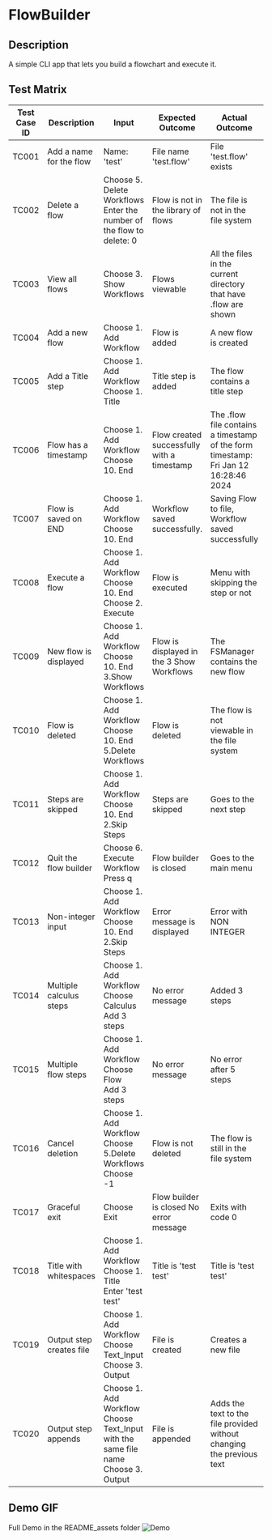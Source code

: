 # FlowBuilder

## Description
A simple CLI app that lets you build a flowchart and execute it.

## Test Matrix

| Test Case ID | Description             | Input                                                                                      | Expected Outcome                           | Actual Outcome                                                                      | Status  |
|--------------|-------------------------|--------------------------------------------------------------------------------------------|--------------------------------------------|-------------------------------------------------------------------------------------|---------|
| TC001        | Add a name for the flow | Name: 'test'                                                                               | File name 'test.flow'                      | File 'test.flow' exists                                                             | Pass    |
| TC002        | Delete a flow           | Choose 5. Delete Workflows<br/>Enter the number of the flow to delete: 0                   | Flow is not in the library of flows        | The file is not in the file system                                                  | Pass |
| TC003        | View all flows          | Choose 3. Show Workflows                                                                   | Flows viewable                             | All the files in the current directory that have .flow are shown                    | Pass |
| TC004        | Add a new flow          | Choose 1. Add Workflow                                                                     | Flow is added                              | A new flow is created                                                               | Pass |
| TC005        | Add a Title step        | Choose 1. Add Workflow<br/>Choose 1. Title                                                 | Title step is added                        | The flow contains a title step                                                      | Pass |
| TC006        | Flow has a timestamp    | Choose 1. Add Workflow<br/>Choose 10. End                                                  | Flow created successfully with a timestamp | The .flow file contains a timestamp of the form timestamp: Fri Jan 12 16:28:46 2024 | Pass |
| TC007        | Flow is saved on END    | Choose 1. Add Workflow<br/>Choose 10. End                                                  | Workflow saved successfully.               | Saving Flow to file, Workflow saved successfully                                    | Pass |
| TC008        | Execute a flow          | Choose 1. Add Workflow<br/>Choose 10. End<br/>Choose 2. Execute                            | Flow is executed                           | Menu with skipping the step or not                                                  | Pass |
| TC009        | New flow is displayed   | Choose 1. Add Workflow<br/>Choose 10. End<br/> 3.Show Workflows                            | Flow is displayed in the 3 Show Workflows  | The FSManager contains the new flow                                                 | Pass |
| TC010        | Flow is deleted         | Choose 1. Add Workflow<br/>Choose 10. End<br/> 5.Delete Workflows                          | Flow is deleted                            | The flow is not viewable in the file system                                         | Pass |
| TC011        | Steps are skipped       | Choose 1. Add Workflow<br/>Choose 10. End<br/> 2.Skip Steps                                | Steps are skipped                          | Goes to the next step                                                               | Pass |
| TC012        | Quit the flow builder   | Choose 6. Execute Workflow <br/> Press q                                                   | Flow builder is closed                     | Goes to the main menu                                                               | Pass |
| TC013        | Non-integer input       | Choose 1. Add Workflow<br/>Choose 10. End<br/> 2.Skip Steps                                | Error message is displayed                 | Error with NON INTEGER                                                              | Pass |
| TC014        | Multiple calculus steps | Choose 1. Add Workflow<br/>Choose Calculus<br/> Add 3 steps                                | No error message                           | Added 3 steps                                                                       | Pass |
| TC015        | Multiple flow steps     | Choose 1. Add Workflow<br/>Choose Flow<br/> Add 3 steps                                    | No error message                           | No error after 5 steps                                                              | Pass |
| TC016        | Cancel deletion         | Choose 1. Add Workflow<br/>Choose 5.Delete Workflows <br/> Choose -1                       | Flow is not deleted                        | The flow is still in the file system                                                | Pass |
| TC017        | Graceful exit           | Choose Exit                                                                                | Flow builder is closed No error message    | Exits with code 0                                                                   | Pass |
| TC018        | Title with whitespaces  | Choose 1. Add Workflow<br/>Choose 1. Title<br/> Enter 'test test'                          | Title is 'test test'                       | Title is 'test test'                                                                | Pass |
| TC019        | Output step creates file| Choose 1. Add Workflow<br/>Choose Text_Input<br/> Choose 3. Output                         | File is created                            | Creates a new file                                                                  | Pass |
| TC020        | Output step appends     | Choose 1. Add Workflow<br/>Choose Text_Input with the same file name<br/> Choose 3. Output | File is appended                           | Adds the text to the file provided without changing the previous text               | Pass |

## Demo GIF
Full Demo in the README_assets folder
![Demo](README_assets/output.gif)